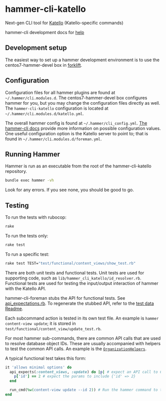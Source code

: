 # hammer-cli-katello
Next-gen CLI tool for [Katello](http://katello.org) (Katello-specific commands)

hammer-cli development docs for [help](https://github.com/theforeman/hammer-cli/blob/master/doc/developer_docs.md#hammer-development-docs)

## Development setup

The easiest way to set up a hammer development environment is to use the centos7-hammer-devel box in
[forklift](https://github.com/theforeman/forklift).

## Configuration

Configuration files for all hammer plugins are found at
`~/.hammer/cli.modules.d`. The centos7-hammer-devel box configures hammer for
you, but you may change the configuration files directly as well.
The `hammer-cli-katello` configuration is located at
`~/.hammer/cli.modules.d/katello.yml`.

The overall hammer config is found at `~/.hammer/cli_config.yml`.
[The hammer-cli docs](https://github.com/theforeman/hammer-cli/blob/master/doc/installation.md#options)
provide more information on possible configuration values. One useful
configuration option is the Katello server to point to; that is found in
`~/.hammer/cli.modules.d/foreman.yml`.

## Running Hammer

Hammer is run as an executable from the root of the hammer-cli-katello
repository.

```bash
bundle exec hammer -vh
```

Look for any errors. If you see none, you should be good to go.

## Testing

To run the tests with rubocop:

```sh
rake
```

To run the tests only:

```sh
rake test
```

To run a specific test:

```sh
rake test TEST="test/functional/content_views/show_test.rb"
```

There are both unit tests and functional tests. Unit tests are used for
supporting code, such as `lib/hammer_cli_katello/id_resolver.rb`. Functional
tests are used for testing the input/output interaction of hammer with the Katello API.

hammer-cli-foreman stubs the API for functional tests. See
[api_expectations.rb](https://github.com/theforeman/hammer-cli-foreman/blob/master/lib/hammer_cli_foreman/testing/api_expectations.rb). To regenerate the stubbed API, refer to the [test data Readme](https://github.com/katello/hammer-cli-katello/blob/master/test/data/Readme.md).

Each subcommand action is tested in its own test file. An example is `hammer
content-view update`; it is stored in
`test/functional/content_view/update_test.rb`.

For most hammer sub-commands, there are common API calls that are used to
resolve database object IDs. These are usually accompanied with helpers to test
the common API calls. An example is the
[`OrganizationHelpers`](https://github.com/Katello/hammer-cli-katello/blob/master/test/functional/organization/organization_helpers.rb).

A typical functional test takes this form:

```rb
it 'allows minimal options' do
  api_expects(:content_views, :update) do |p| # expect an API call to ContentViews#Update
    p['id'] == 2 # expect the params to include {'id' => 2}
  end

  run_cmd(%w(content-view update --id 2)) # Run the hammer command to test
end
```
